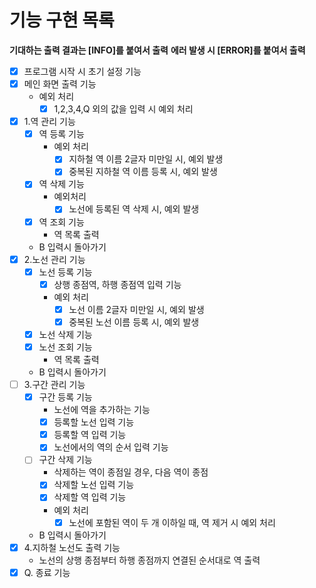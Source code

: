 # 기능 구현 목록
**기대하는 출력 결과는 [INFO]를 붙여서 출력**
**에러 발생 시 [ERROR]를 붙여서 출력**

- [X] 프로그램 시작 시 초기 설정 기능
- [X] 메인 화면 출력 기능
  - 예외 처리
    - [X] 1,2,3,4,Q 외의 값을 입력 시 예외 처리
- [X] 1.역 관리 기능 
  - [X] 역 등록 기능
    - 예외 처리
      - [X] 지하철 역 이름 2글자 미만일 시, 예외 발생
      - [X] 중복된 지하철 역 이름 등록 시, 예외 발생 
  - [X] 역 삭제 기능
    - 예외처리
      - [X] 노선에 등록된 역 삭제 시, 예외 발생
  - [X] 역 조회 기능
    - 역 목록 출력
  - B 입력시 돌아가기
- [X] 2.노선 관리 기능
  - [X] 노선 등록 기능
    - [X] 상행 종점역, 하행 종점역 입력 기능
    - 예외 처리
      - [X] 노선 이름 2글자 미만일 시, 예외 발생
      - [X] 중복된 노선 이름 등록 시, 예외 발생
  - [X] 노선 삭제 기능
  - [X] 노선 조회 기능
    - 역 목록 출력
  - B 입력시 돌아가기
- [ ] 3.구간 관리 기능
  - [X] 구간 등록 기능
    - 노선에 역을 추가하는 기능
    - [X] 등록할 노선 입력 기능
    - [X] 등록할 역 입력 기능
    - [X] 노선에서의 역의 순서 입력 기능
  - [ ] 구간 삭제 기능
    - 삭제하는 역이 종점일 경우, 다음 역이 종점
    - [X] 삭제할 노선 입력 기능
    - [X] 삭제할 역 입력 기능
    - 예외 처리
      - [X] 노선에 포함된 역이 두 개 이하일 때, 역 제거 시 예외 처리
  - B 입력시 돌아가기
- [X] 4.지하철 노선도 출력 기능
  - 노선의 상행 종점부터 하행 종점까지 연결된 순서대로 역 출력
- [X] Q. 종료 기능